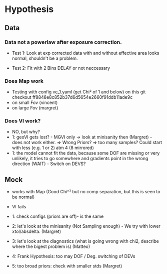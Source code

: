 # Hypothesis

## Data
### Data not a powerlaw after exposure correction.
- Test 1: Look at exp corrected data with and without effective area
  looks normal, shouldn't be a problem.
  
- Test 2: Fit with 2 Bins
  DELAY or not neccessary
  
### Does Map work
- Testing with config ve_1.yaml (get Chi² of 1 and below)
 on this git checkout ff8848e8c852b37d6d5654e2660f91ddb11ade9c
 - on small Fov (vincent)
 - on large Fov (margret)

### Does VI work?
- NO, but why?
- 1: geoVI gets lost? - MGVI only -> look at minisanity then (Margret) - does not work either. 
  => Wrong Priors?
  => too many samples? Could start with less (e.g. 1 or 2) atm 4 (8 mirrored)
- 1: the model cannot fit the data, because some DOF are missing or very unlikely, it tries to go somewhere and gradients point in the wrong direction (WAIT) - Switch on DEVS?

## Mock
- works with Map (Good Chi^² but no comp separation, but this is seen to be normal)

- VI fails
- 1: check configs (priors are off)- is the same

- 2: let's look at the minisanity (Not Sampling enough) - We try with lower xtol/absdelta. (Margret)

- 3: let's look at the diagnostics (what is going wrong with chi2, describe where the bigest problem is) (Matteo)
- 4: Frank Hypothesis: too may DOF / Deg. switching of DEVs 
- 5: too broad priors: check with smaller stds (Margret)

